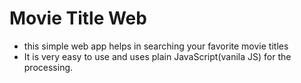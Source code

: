 # Movie Title Web
- this simple web app helps in searching your favorite movie titles
- It is very easy to use and uses plain JavaScript(vanila JS) for the processing.
